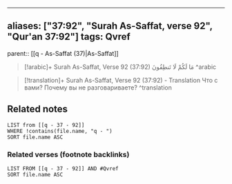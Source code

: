 
---
aliases: ["37:92", "Surah As-Saffat, verse 92", "Qur'an 37:92"]
tags: Qvref
---

parent:: [[q - As-Saffat (37)|As-Saffat]]

> [!arabic]+ Surah As-Saffat, Verse 92 (37:92)
> <span class="quran-arabic">مَا لَكُمْ لَا تَنطِقُونَ</span>
^arabic

> [!translation]+ Surah As-Saffat, Verse 92 (37:92) - Translation
> Что с вами? Почему вы не разговариваете?
^translation



## Related notes
```dataview
LIST from [[q - 37 - 92]]
WHERE !contains(file.name, "q - ")
SORT file.name ASC
```

### Related verses (footnote backlinks)
```dataview
LIST FROM [[q - 37 - 92]] AND #Qvref
SORT file.name ASC
```

